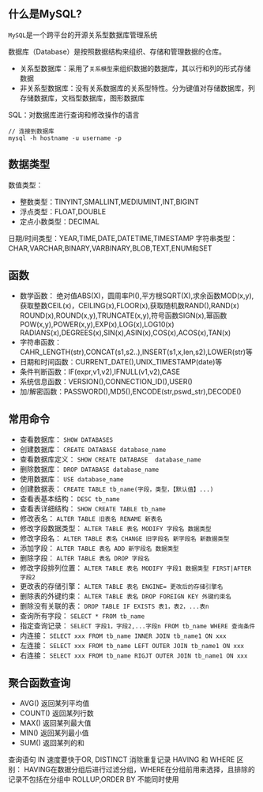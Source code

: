 ## 什么是MySQL?
`MySQL`是一个跨平台的开源关系型数据库管理系统

数据库（Database）是按照数据结构来组织、存储和管理数据的仓库。

- 关系型数据库：采用了`关系模型`来组织数据的数据库，其以行和列的形式存储数据
- 非关系型数据库：没有关系数据库的关系型特性。分为键值对存储数据库，列存储数据库，文档型数据库，图形数据库

SQL：对数据库进行查询和修改操作的语言

```
// 连接到数据库
mysql -h hostname -u username -p
```

## 数据类型
数值类型：
- 整数类型：TINYINT,SMALLINT,MEDIUMINT,INT,BIGINT  
- 浮点类型：FLOAT,DOUBLE  
- 定点小数类型：DECIMAL

日期/时间类型：YEAR,TIME,DATE,DATETIME,TIMESTAMP
字符串类型：CHAR,VARCHAR,BINARY,VARBINARY,BLOB,TEXT,ENUM和SET

## 函数
- 数学函数：
绝对值ABS(X)，圆周率PI(),平方根SQRT(X),求余函数MOD(x,y),获取整数CEIL(x)，CEILING(x),FLOOR(x),获取随机数RAND(),RAND(x)
ROUND(x),ROUND(x,y),TRUNCATE(x,y),符号函数SIGN(x),幂函数POW(x,y),POWER(x,y),EXP(x),LOG(x),LOG10(x)
RADIANS(x),DEGREES(x),SIN(x),ASIN(x),COS(x),ACOS(x),TAN(x)
- 字符串函数：CAHR_LENGTH(str),CONCAT(s1,s2..),INSERT(s1,x,len,s2),LOWER(str)等
- 日期和时间函数：CURRENT_DATE(),UNIX_TIMESTAMP(date)等
- 条件判断函数：IF(expr,v1,v2),IFNULL(v1,v2),CASE
- 系统信息函数：VERSION(),CONNECTION_ID(),USER()
- 加/解密函数：PASSWORD(),MD5(),ENCODE(str,pswd_str),DECODE()



## 常用命令

- 查看数据库： `SHOW DATABASES`
- 创建数据库： `CREATE DATABASE database_name`
- 查看数据库定义： `SHOW CREATE DATABASE  database_name`
- 删除数据库： `DROP DATABASE database_name`
- 使用数据库： `USE database_name`
- 创建数据表： `CREATE TABLE tb_name(字段，类型，【默认值】...)`
- 查看表基本结构： `DESC tb_name`
- 查看表详细结构： `SHOW CREATE TABLE tb_name`
- 修改表名： `ALTER TABLE 旧表名 RENAME 新表名`
- 修改字段数据类型： `ALTER TABLE 表名 MODIFY 字段名 数据类型`
- 修改字段名： `ALTER TABLE 表名 CHANGE 旧字段名 新字段名 新数据类型`
- 添加字段： `ALTER TABLE 表名 ADD 新字段名 数据类型`
- 删除字段： `ALTER TABLE 表名 DROP 字段名`
- 修改字段排列位置： `ALTER TABLE 表名 MODIFY 字段1 数据类型 FIRST|AFTER 字段2`
- 更改表的存储引擎： `ALTER TABLE 表名 ENGINE= 更改后的存储引擎名`
- 删除表的外键约束： `ALTER TABLE 表名 DROP FOREIGN KEY 外键约束名`
- 删除没有关联的表： `DROP TABLE IF EXISTS 表1，表2，...表n`
- 查询所有字段： `SELECT * FROM tb_name`
- 指定查询记录： `SELECT 字段1，字段2,...字段n FROM tb_name WHERE 查询条件`
- 内连接： `SELECT xxx FROM tb_name INNER JOIN tb_name1 ON xxx`
- 左连接： `SELECT xxx FROM tb_name LEFT OUTER JOIN tb_name1 ON xxx`
- 右连接： `SELECT xxx FROM tb_name RIGJT OUTER JOIN tb_name1 ON xxx`

## 聚合函数查询
- AVG() 返回某列平均值
- COUNT() 返回某列行数
- MAX() 返回某列最大值
- MIN() 返回某列最小值
- SUM() 返回某列的和



查询语句 IN 速度要快于OR, DISTINCT 消除重复记录
HAVING 和 WHERE 区别：
HAVING在数据分组后进行过滤分组，WHERE在分组前用来选择，且排除的记录不包括在分组中
ROLLUP,ORDER BY 不能同时使用